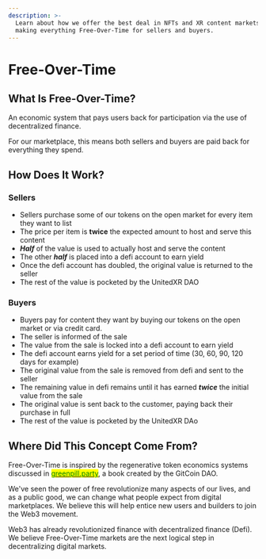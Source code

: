 ```yaml
---
description: >-
  Learn about how we offer the best deal in NFTs and XR content markets by
  making everything Free-Over-Time for sellers and buyers.
---
```


# Free-Over-Time

## What Is Free-Over-Time?

An economic system that pays users back for participation via the use of decentralized finance.

For our marketplace, this means both sellers and buyers are paid back for everything they spend.

## How Does It Work?

### Sellers

* Sellers purchase some of our tokens on the open market for every item they want to list
* The price per item is **twice** the expected amount to host and serve this content
* _**Half**_ of the value is used to actually host and serve the content
* The other _**half**_ is placed into a defi account to earn yield
* Once the defi account has doubled, the original value is returned to the seller
* The rest of the value is pocketed by the UnitedXR DAO

### Buyers

* Buyers pay for content they want by buying our tokens on the open market or via credit card.
* The seller is informed of the sale
* The value from the sale is locked into a defi account to earn yield
* The defi account earns yield for a set period of time (30, 60, 90, 120 days for example)
* The original value from the sale is removed from defi and sent to the seller
* The remaining value in defi remains until it has earned _**twice**_ the initial value from the sale
* The original value is sent back to the customer, paying back their purchase in full
* The rest of the value is pocketed by the UnitedXR DAo

## Where Did This Concept Come From?

Free-Over-Time is inspired by the regenerative token economics systems discussed in [<mark style="color:green;">greenpill.party</mark>](https://greenpill.party), a book created by the GitCoin DAO.

We've seen the power of free revolutionize many aspects of our lives, and as a public good, we can change what people expect from digital marketplaces. We believe this will help entice new users and builders to join the Web3 movement.

Web3 has already revolutionized finance with decentralized finance (Defi). We believe Free-Over-Time markets are the next logical step in decentralizing digital markets.
